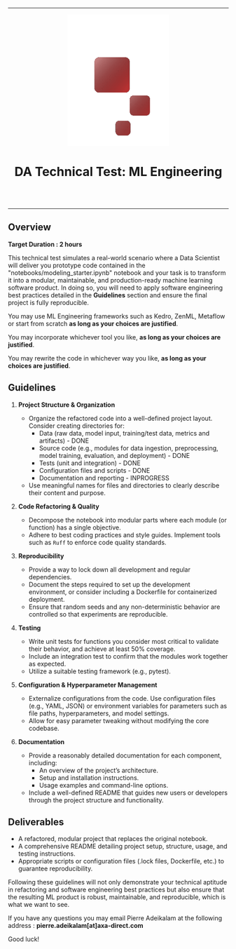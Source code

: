 <hr style="border-width:2px;border-color:darkred">
<div align="center">

<img src="./da_logo_transparent_small.gif" height=300>

<h1>DA Technical Test: ML Engineering</h1>
<br>
<br>
<hr style="border-width:2px;border-color:darkred">
</div>

## Overview

**Target Duration : 2 hours**

This technical test simulates a real-world scenario where a Data Scientist will deliver you prototype code contained in the "notebooks/modeling_starter.ipynb" notebook and your task is to transform it into a modular, maintainable, and production-ready machine learning software product. In doing so, you will need to apply software engineering best practices detailed in the **Guidelines** section and ensure the final project is fully reproducible.

You may use ML Engineering frameworks such as Kedro, ZenML, Metaflow or start from scratch **as long as your choices are justified**.

You may incorporate whichever tool you like, **as long as your choices are justified**.

You may rewrite the code in whichever way you like, **as long as your choices are justified**.

## Guidelines

1. **Project Structure & Organization**
   - Organize the refactored code into a well-defined project layout. Consider creating directories for:
     - Data (raw data, model input, training/test data, metrics and artifacts) - DONE
     - Source code (e.g., modules for data ingestion, preprocessing, model training, evaluation, and deployment) - DONE
     - Tests (unit and integration) - DONE
     - Configuration files and scripts - DONE
     - Documentation and reporting - INPROGRESS
   - Use meaningful names for files and directories to clearly describe their content and purpose.

2. **Code Refactoring & Quality**
   - Decompose the notebook into modular parts where each module (or function) has a single objective.
   - Adhere to best coding practices and style guides. Implement tools such as `Ruff` to enforce code quality standards.

3. **Reproducibility**
   - Provide a way to lock down all development and regular dependencies.
   - Document the steps required to set up the development environment, or consider including a Dockerfile for containerized deployment.
   - Ensure that random seeds and any non-deterministic behavior are controlled so that experiments are reproducible.

4. **Testing**
   - Write unit tests for functions you consider most critical to validate their behavior, and achieve at least 50% coverage.
   - Include an integration test to confirm that the modules work together as expected.
   - Utilize a suitable testing framework (e.g., pytest).

5. **Configuration & Hyperparameter Management**
   - Externalize configurations from the code. Use configuration files (e.g., YAML, JSON) or environment variables for parameters such as file paths, hyperparameters, and model settings.
   - Allow for easy parameter tweaking without modifying the core codebase.

6. **Documentation**
   - Provide a reasonably detailed documentation for each component, including:
     - An overview of the project’s architecture.
     - Setup and installation instructions.
     - Usage examples and command-line options.
   - Include a well-defined README that guides new users or developers through the project structure and functionality.

## Deliverables
- A refactored, modular project that replaces the original notebook.
- A comprehensive README detailing project setup, structure, usage, and testing instructions.
- Appropriate scripts or configuration files (.lock files, Dockerfile, etc.) to guarantee reproducibility.

Following these guidelines will not only demonstrate your technical aptitude in refactoring and software engineering best practices but also ensure that the resulting ML product is robust, maintainable, and reproducible, which is what we want to see.

If you have any questions you may email Pierre Adeikalam at the following address : **pierre.adeikalam[at]axa-direct.com**

Good luck!
